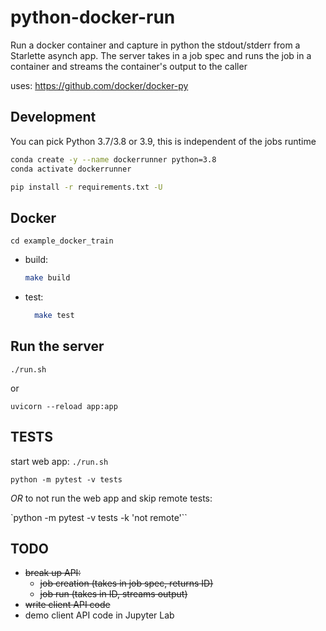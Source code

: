 # python-docker-run
Run a docker container and capture in python the stdout/stderr from a
Starlette asynch app. The server takes in a job spec and runs the
job in a container and streams the container's output to the caller

uses: https://github.com/docker/docker-py

## Development

You can pick Python 3.7/3.8 or 3.9, this is independent of the jobs runtime

```bash
conda create -y --name dockerrunner python=3.8
conda activate dockerrunner

pip install -r requirements.txt -U
```

## Docker

`cd example_docker_train`

- build:

  ```bash
  make build
  ```

- test:

  ```bash
    make test
  ```

## Run the server

`./run.sh`

or

`uvicorn --reload app:app`

## TESTS

start web app: `./run.sh`

`python -m pytest -v tests`

*OR* to not run the web app and skip remote tests:

`python -m pytest -v tests -k 'not remote'``

## TODO

  - ~~break up API:~~
    - ~~job creation (takes in job spec, returns ID)~~
    - ~~job run (takes in ID, streams output)~~
  - ~~write client API code~~
  - demo client API code in Jupyter Lab
